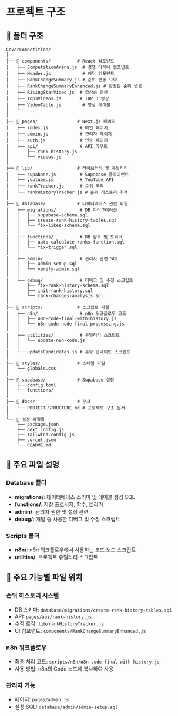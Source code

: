 # 프로젝트 구조

## 📁 폴더 구조

```
CoverCompetition/
│
├── 📂 components/          # React 컴포넌트
│   ├── CompetitionArena.js  # 경쟁 아레나 컴포넌트
│   ├── Header.js            # 헤더 컴포넌트
│   ├── RankChangeSummary.js # 순위 변동 요약
│   ├── RankChangeSummaryEnhanced.js # 향상된 순위 변동
│   ├── RisingStarVideo.js  # 급상승 영상
│   ├── Top3Videos.js       # TOP 3 영상
│   ├── VideoTable.js        # 영상 테이블
│   └── ...
│
├── 📂 pages/               # Next.js 페이지
│   ├── index.js            # 메인 페이지
│   ├── admin.js            # 관리자 페이지
│   ├── auth.js             # 인증 페이지
│   └── api/                # API 라우트
│       ├── rank-history.js
│       └── videos.js
│
├── 📂 lib/                 # 라이브러리 및 유틸리티
│   ├── supabase.js         # Supabase 클라이언트
│   ├── youtube.js          # YouTube API
│   ├── rankTracker.js      # 순위 추적
│   └── rankHistoryTracker.js # 순위 히스토리 추적
│
├── 📂 database/            # 데이터베이스 관련 파일
│   ├── migrations/         # DB 마이그레이션
│   │   ├── supabase-schema.sql
│   │   ├── create-rank-history-tables.sql
│   │   └── fix-likes-schema.sql
│   │
│   ├── functions/          # DB 함수 및 트리거
│   │   ├── auto-calculate-ranks-function.sql
│   │   └── fix-trigger.sql
│   │
│   ├── admin/              # 관리자 관련 SQL
│   │   ├── admin-setup.sql
│   │   └── verify-admin.sql
│   │
│   └── debug/              # 디버그 및 수정 스크립트
│       ├── fix-rank-history-schema.sql
│       ├── init-rank-history.sql
│       └── rank-changes-analysis.sql
│
├── 📂 scripts/             # 스크립트 파일
│   ├── n8n/                # n8n 워크플로우 코드
│   │   ├── n8n-code-final-with-history.js
│   │   └── n8n-code-node-final-processing.js
│   │
│   ├── utilities/          # 유틸리티 스크립트
│   │   └── update-n8n-code.js
│   │
│   └── updateCandidates.js # 후보 업데이트 스크립트
│
├── 📂 styles/              # 스타일 파일
│   └── globals.css
│
├── 📂 supabase/            # Supabase 설정
│   ├── config.toml
│   └── functions/
│
├── 📂 docs/                # 문서
│   └── PROJECT_STRUCTURE.md # 프로젝트 구조 문서
│
└── 📄 설정 파일들
    ├── package.json
    ├── next.config.js
    ├── tailwind.config.js
    ├── vercel.json
    └── README.md
```

## 📝 주요 파일 설명

### Database 폴더
- **migrations/**: 데이터베이스 스키마 및 테이블 생성 SQL
- **functions/**: 저장 프로시저, 함수, 트리거
- **admin/**: 관리자 권한 및 설정 관련
- **debug/**: 개발 중 사용한 디버그 및 수정 스크립트

### Scripts 폴더
- **n8n/**: n8n 워크플로우에서 사용하는 코드 노드 스크립트
- **utilities/**: 프로젝트 유틸리티 스크립트

## 🔧 주요 기능별 파일 위치

### 순위 히스토리 시스템
- DB 스키마: `database/migrations/create-rank-history-tables.sql`
- API: `pages/api/rank-history.js`
- 추적 로직: `lib/rankHistoryTracker.js`
- UI 컴포넌트: `components/RankChangeSummaryEnhanced.js`

### n8n 워크플로우
- 최종 처리 코드: `scripts/n8n/n8n-code-final-with-history.js`
- 사용 방법: n8n의 Code 노드에 복사하여 사용

### 관리자 기능
- 페이지: `pages/admin.js`
- 설정 SQL: `database/admin/admin-setup.sql`